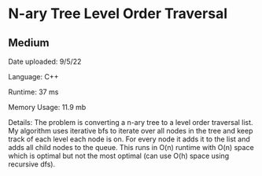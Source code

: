 
# N-ary Tree Level Order Traversal

## Medium

Date uploaded: 9/5/22

Language: C++

Runtime: 37 ms

Memory Usage: 11.9 mb

Details: The problem is converting a n-ary tree to a level order traversal list. My algorithm uses iterative bfs to iterate over all nodes in the tree and keep track of each level each node is on. For every node it adds it to the list and adds all child nodes to the queue. This runs in O(n) runtime with O(n) space which is optimal but not the most optimal (can use O(h) space using recursive dfs).
